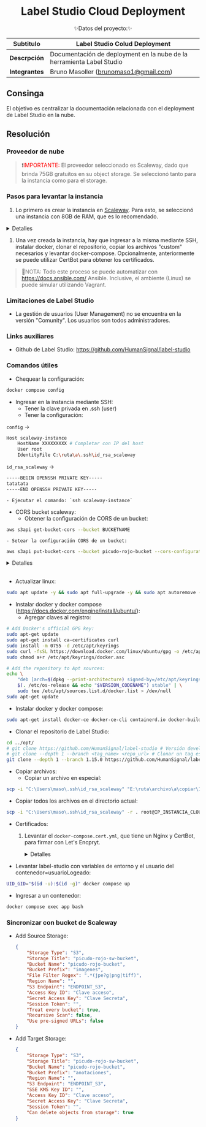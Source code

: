 # <div align="center"><b> Label Studio Cloud Deployment </b></div>

<div align="center">✨Datos del proyecto:✨</div>

<p></p>

<div align="center">

| Subtitulo       | Label Studio Colud Deployment                                         |
| --------------- | --------------------------------------------------------------------- |
| **Descrpción**  | Documentación de deployment en la nube de la herramienta Label Studio |
| **Integrantes** | Bruno Masoller (brunomaso1@gmail.com)                                 |

</div>

## Consinga

El objetivo es centralizar la documentación relacionada con el deployment de Label Studio en la nube.

## Resolución

### Proveedor de nube

> ❗<font color='red'>IMPORTANTE:</font> El proveedor seleccionado es Scaleway, dado que brinda 75GB gratuitos en su object storage. Se seleccionó tanto para la instancia como para el storage.

### Pasos para levantar la instancia

1. Lo primero es crear la instancia en <a href="https://www.scaleway.com/" target="_blank">Scaleway</a>. Para esto, se seleccionó una instancia con 8GB de RAM, que es lo recomendado.

<details>
  <summary>Detalles</summary>
  <ul>
    <li>
      <em>Generación de claves SSH:</em> Para la generación de claves SSH, primeramente hay que generar un par de claves (privada y
      pública) en la máquina actual. Esto se puede hacer con <code>ssh-keygen</code> o, en su defecto, con PuTTYgen
      también.
      Ejemplo: <code>ssh-keygen -t ed25519 -C "login" -Z aes256-gcm@openssh.com</code>. Luego, hay que subir estas
      claves a la "Organización" en <samp>Organization -> SSH Keys -> Add SSH key</samp>.
      Es de destacar, que esta clave se copia a la instancia una vez se crea la misma automáticamente.      
    </li>
    <li>
      <em>Generación de clave API Key:</em> Para crear una API Key es simplemente ir a <samp>Organization -> API Keys -> Generate APÏ Key</samp>. Hay que poner que se utilizará para acceder al bucket también.
    </li>
  </ul>
</details>

1. Una vez creada la instancia, hay que ingresar a la misma mediante SSH, instalar docker, clonar el repositorio, copiar los archivos "custom" necesarios y levantar docker-compose. Opcionalmente, anteriormente se puede utilizar CertBot para obtener los certificados.

> 📝<font color='Gray'>NOTA:</font> Todo este proceso se puede automatizar con https://docs.ansible.com/ Ansible. Inclusive, el ambiente (Linux) se puede simular utilizando Vagrant.

### Limitaciones de Label Studio

- La gestión de usuarios (User Management) no se encuentra en la versión "Comunity". Los usuarios son todos administradores.

### Links auxiliares

- Github de Label Studio: https://github.com/HumanSignal/label-studio

### Comandos útiles

- Chequear la configuración:

```bash
docker compose config
```

- Ingresar en la instancia mediante SSH:
    - Tener la clave privada en .ssh (user)
    - Tener la configuración:

`config` $\rightarrow$
```bash
Host scaleway-instance
	HostName XXXXXXXXX # Completar con IP del host
	User root
	IdentityFile C:\ruta\a\.ssh\id_rsa_scaleway
```

`id_rsa_scaleway` $\rightarrow$
```txt
-----BEGIN OPENSSH PRIVATE KEY-----
tatatata
-----END OPENSSH PRIVATE KEY-----
```

    - Ejecutar el comando: `ssh scaleway-instance`

- CORS bucket scaleway:
  - Obtener la configuración de CORS de un bucket:
  
```bash
aws s3api get-bucket-cors --bucket BUCKETNAME
```

	- Setear la configuración CORS de un bucket:	

```bash
aws s3api put-bucket-cors --bucket picudo-rojo-bucket --cors-configuration file://cors.json --profile scaleway
```

<details>
<summary>Detalles</summary>

```json
# cors.json
{
	"CORSRules": [
		{
			"AllowedOrigins": [
				"*"
			],
			"AllowedHeaders": [
				"*"
			],
			"AllowedMethods": [
				"GET",
				"HEAD",
				"POST",
				"PUT",
				"DELETE"
			],
			"MaxAgeSeconds": 3000,
			"ExposeHeaders": [
				"Etag"
			]
		}
	]
}
```
</details>
<br>

- Actualizar linux:

```bash
sudo apt update -y && sudo apt full-upgrade -y && sudo apt autoremove -y && sudo apt clean -y && sudo apt autoclean -y
```

- Instalar docker y docker compose (https://docs.docker.com/engine/install/ubuntu/):
  - Agregar claves al registro:
		
```bash
# Add Docker's official GPG key:
sudo apt-get update
sudo apt-get install ca-certificates curl
sudo install -m 0755 -d /etc/apt/keyrings
sudo curl -fsSL https://download.docker.com/linux/ubuntu/gpg -o /etc/apt/keyrings/docker.asc
sudo chmod a+r /etc/apt/keyrings/docker.asc

# Add the repository to Apt sources:
echo \
	"deb [arch=$(dpkg --print-architecture) signed-by=/etc/apt/keyrings/docker.asc] https://download.docker.com/linux/ubuntu \
	$(. /etc/os-release && echo "$VERSION_CODENAME") stable" | \
	sudo tee /etc/apt/sources.list.d/docker.list > /dev/null
sudo apt-get update
```

  - Instalar docker y docker compose:

```bash
sudo apt-get install docker-ce docker-ce-cli containerd.io docker-buildx-plugin docker-compose-plugin -y
```

- Clonar el repositorio de Label Studio:

```bash
cd ../opt/
# git clone https://github.com/HumanSignal/label-studio # Versión develop
# git clone --depth 1 --branch <tag_name> <repo_url> # Clonar un tag específico
git clone --depth 1 --branch 1.15.0 https://github.com/HumanSignal/label-studio.git # Versión v1.15.0 - LTS
```

- Copiar archivos:
  - Copiar un archivo en especial:

```bash
scp -i "C:\Users\maso\.ssh\id_rsa_scaleway" "E:\ruta\archivo\a\copiar\1" "E:\ruta\archivo\a\copiar\2" root@IP_INSTANCIA_CLOUD:../opt/label-studio/
```

  - Copiar todos los archivos en el directorio actual:
```bash
scp -i "C:\Users\maso\.ssh\id_rsa_scaleway" -r . root@IP_INSTANCIA_CLOUD:../opt/label-studio/
```

- Certificados:
  1. Levantar el `docker-compose.cert.yml`, que tiene un Nginx y CertBot, para firmar con Let's Encpryt.

		<details>
			<summary>Detalles</summary>
			<ol>
				<li>
					<p>Ejecutar CertBot en formato test:</p>
					<pre><code>docker compose -f docker-compose.cert.yml run --rm certbot certonly --webroot --webroot-path /var/www/certbot/ --dry-run -d DNS_INSTANCIA_CLOUD</code></pre>
				</li>
				<li>
					<p>Real (real):</p>
					<pre><code>docker compose -f docker-compose.cert.yml run --rm certbot certonly --webroot --webroot-path /var/www/certbot/ -d DNS_INSTANCIA_CLOUD</code></pre>
				</li>
				<li>
					<p>Copiar los certificados generados (también se puede montar la carpeta):</p>
					<pre><code># Desde tu host, copia los certs reales a la carpeta que montas en el contenedor
					cp /opt/label-studio/certbot/conf/live/DNS_INSTANCIA_CLOUD/fullchain.pem /opt/label-studio/deploy/nginx/certs/cert.pem
					cp /opt/label-studio/certbot/conf/live/DNS_INSTANCIA_CLOUD/privkey.pem /opt/label-studio/deploy/nginx/certs/cert.key
					</code></pre>
				</li>
			</ol>
		</details>

- Levantar label-studio con variables de entorno y el usuario del contenedor=usuarioLogeado:

```bash
UID_GID="$(id -u):$(id -g)" docker compose up
```

- Ingresar a un contenedor:

```bash
docker compose exec app bash
```

### Sincronizar con bucket de Scaleway

- Add Source Storage:

	```json
	{
		"Storage Type": "S3",
		"Storage Title": "picudo-rojo-sw-bucket",
		"Bucket Name": "picudo-rojo-bucket",
		"Bucket Prefix": "imagenes",
		"File Filter Regex": ".*(jpe?g|png|tiff)",
		"Region Name": "",
		"S3 Endpoint": "ENDPOINT_S3",
		"Access Key ID": "Clave acceso",
		"Secret Access Key": "Clave Secreta",
		"Session Token": "",
		"Treat every bucket": true,
		"Recursive Scan": false,
		"Use pre-signed URLs": false
	}
	```

- Add Target Storage:

	```json
	{
		"Storage Type": "S3",
		"Storage Title": "picudo-rojo-sw-bucket",
		"Bucket Name": "picudo-rojo-bucket",
		"Bucket Prefix": "anotaciones",
		"Region Name": "",
		"S3 Endpoint": "ENDPOINT_S3",
		"SSE KMS Key ID": "",
		"Access Key ID": "Clave acceso",
		"Secret Access Key": "Clave Secreta",
		"Session Token": "",
		"Can delete objects from storage": true
	}
	```